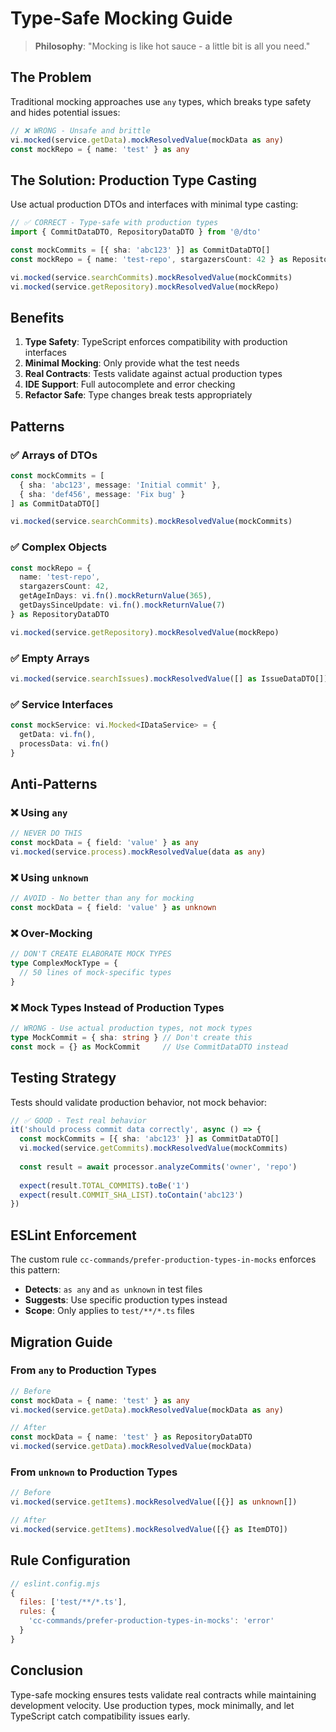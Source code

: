 # Type-Safe Mocking Guide

> **Philosophy**: "Mocking is like hot sauce - a little bit is all you need."

## The Problem

Traditional mocking approaches use `any` types, which breaks type safety and hides potential issues:

```typescript
// ❌ WRONG - Unsafe and brittle
vi.mocked(service.getData).mockResolvedValue(mockData as any)
const mockRepo = { name: 'test' } as any
```

## The Solution: Production Type Casting

Use actual production DTOs and interfaces with minimal type casting:

```typescript
// ✅ CORRECT - Type-safe with production types
import { CommitDataDTO, RepositoryDataDTO } from '@/dto'

const mockCommits = [{ sha: 'abc123' }] as CommitDataDTO[]
const mockRepo = { name: 'test-repo', stargazersCount: 42 } as RepositoryDataDTO

vi.mocked(service.searchCommits).mockResolvedValue(mockCommits)
vi.mocked(service.getRepository).mockResolvedValue(mockRepo)
```

## Benefits

1. **Type Safety**: TypeScript enforces compatibility with production interfaces
2. **Minimal Mocking**: Only provide what the test needs
3. **Real Contracts**: Tests validate against actual production types
4. **IDE Support**: Full autocomplete and error checking
5. **Refactor Safe**: Type changes break tests appropriately

## Patterns

### ✅ Arrays of DTOs
```typescript
const mockCommits = [
  { sha: 'abc123', message: 'Initial commit' },
  { sha: 'def456', message: 'Fix bug' }
] as CommitDataDTO[]

vi.mocked(service.searchCommits).mockResolvedValue(mockCommits)
```

### ✅ Complex Objects
```typescript
const mockRepo = {
  name: 'test-repo',
  stargazersCount: 42,
  getAgeInDays: vi.fn().mockReturnValue(365),
  getDaysSinceUpdate: vi.fn().mockReturnValue(7)
} as RepositoryDataDTO

vi.mocked(service.getRepository).mockResolvedValue(mockRepo)
```

### ✅ Empty Arrays
```typescript
vi.mocked(service.searchIssues).mockResolvedValue([] as IssueDataDTO[])
```

### ✅ Service Interfaces
```typescript
const mockService: vi.Mocked<IDataService> = {
  getData: vi.fn(),
  processData: vi.fn()
}
```

## Anti-Patterns

### ❌ Using `any`
```typescript
// NEVER DO THIS
const mockData = { field: 'value' } as any
vi.mocked(service.process).mockResolvedValue(data as any)
```

### ❌ Using `unknown`
```typescript
// AVOID - No better than any for mocking
const mockData = { field: 'value' } as unknown
```

### ❌ Over-Mocking
```typescript
// DON'T CREATE ELABORATE MOCK TYPES
type ComplexMockType = {
  // 50 lines of mock-specific types
}
```

### ❌ Mock Types Instead of Production Types
```typescript
// WRONG - Use actual production types, not mock types
type MockCommit = { sha: string } // Don't create this
const mock = {} as MockCommit     // Use CommitDataDTO instead
```

## Testing Strategy

Tests should validate production behavior, not mock behavior:

```typescript
// ✅ GOOD - Test real behavior
it('should process commit data correctly', async () => {
  const mockCommits = [{ sha: 'abc123' }] as CommitDataDTO[]
  vi.mocked(service.getCommits).mockResolvedValue(mockCommits)
  
  const result = await processor.analyzeCommits('owner', 'repo')
  
  expect(result.TOTAL_COMMITS).toBe('1')
  expect(result.COMMIT_SHA_LIST).toContain('abc123')
})
```

## ESLint Enforcement

The custom rule `cc-commands/prefer-production-types-in-mocks` enforces this pattern:

- **Detects**: `as any` and `as unknown` in test files
- **Suggests**: Use specific production types instead
- **Scope**: Only applies to `test/**/*.ts` files

## Migration Guide

### From `any` to Production Types

```typescript
// Before
const mockData = { name: 'test' } as any
vi.mocked(service.getData).mockResolvedValue(mockData as any)

// After  
const mockData = { name: 'test' } as RepositoryDataDTO
vi.mocked(service.getData).mockResolvedValue(mockData)
```

### From `unknown` to Production Types

```typescript
// Before
vi.mocked(service.getItems).mockResolvedValue([{}] as unknown[])

// After
vi.mocked(service.getItems).mockResolvedValue([{} as ItemDTO])
```

## Rule Configuration

```javascript
// eslint.config.mjs
{
  files: ['test/**/*.ts'],
  rules: {
    'cc-commands/prefer-production-types-in-mocks': 'error'
  }
}
```

## Conclusion

Type-safe mocking ensures tests validate real contracts while maintaining development velocity. Use production types, mock minimally, and let TypeScript catch compatibility issues early.